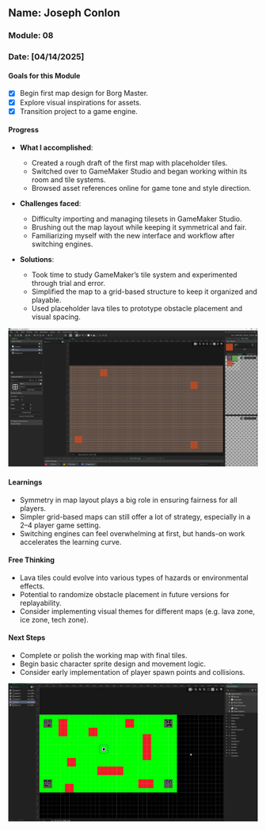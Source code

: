 ## Name: Joseph Conlon
### Module: 08

### Date: [04/14/2025]

#### Goals for this Module
- [x] Begin first map design for Borg Master.
- [x] Explore visual inspirations for assets.
- [x] Transition project to a game engine.

#### Progress
- **What I accomplished**:
  - Created a rough draft of the first map with placeholder tiles.
  - Switched over to GameMaker Studio and began working within its room and tile systems.
  - Browsed asset references online for game tone and style direction.

- **Challenges faced**:
  - Difficulty importing and managing tilesets in GameMaker Studio.
  - Brushing out the map layout while keeping it symmetrical and fair.
  - Familiarizing myself with the new interface and workflow after switching engines.

- **Solutions**:
  - Took time to study GameMaker’s tile system and experimented through trial and error.
  - Simplified the map to a grid-based structure to keep it organized and playable.
  - Used placeholder lava tiles to prototype obstacle placement and visual spacing.
    
![Rough Draft](./assets/Basic.png)

#### Learnings
- Symmetry in map layout plays a big role in ensuring fairness for all players.
- Simpler grid-based maps can still offer a lot of strategy, especially in a 2–4 player game setting.
- Switching engines can feel overwhelming at first, but hands-on work accelerates the learning curve.

#### Free Thinking
- Lava tiles could evolve into various types of hazards or environmental effects.
- Potential to randomize obstacle placement in future versions for replayability.
- Consider implementing visual themes for different maps (e.g. lava zone, ice zone, tech zone).

#### Next Steps
- Complete or polish the working map with final tiles.
- Begin basic character sprite design and movement logic.
- Consider early implementation of player spawn points and collisions.

![Rough Draft](./assets/FinalDemo.png)
